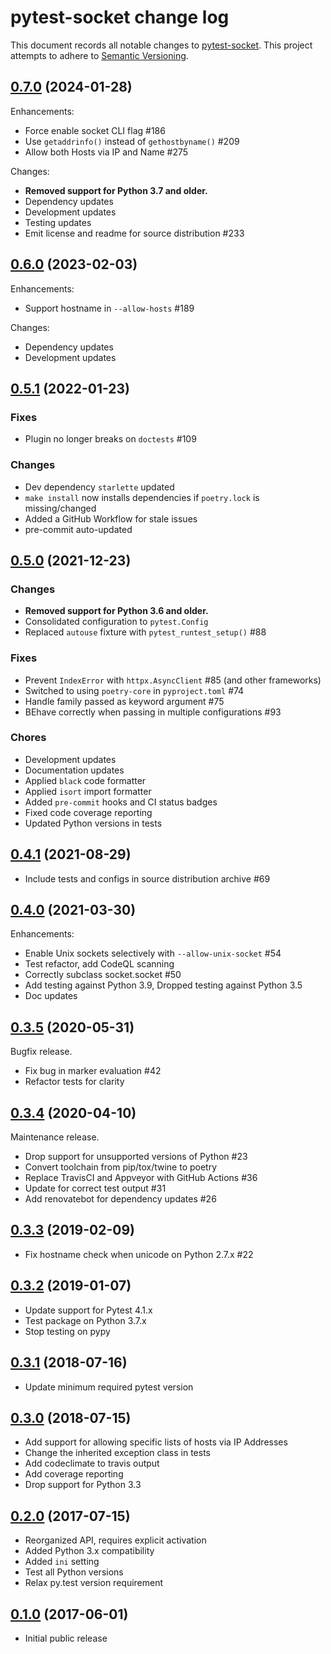 # pytest-socket change log

This document records all notable changes to
[pytest-socket](https://pypi.python.org/pypi/pytest-socket). This
project attempts to adhere to [Semantic Versioning](http://semver.org/).

## [0.7.0][] (2024-01-28)

Enhancements:

- Force enable socket CLI flag #186
- Use `getaddrinfo()` instead of `gethostbyname()` #209
- Allow both Hosts via IP and Name #275

Changes:

- **Removed support for Python 3.7 and older.**
- Dependency updates
- Development updates
- Testing updates
- Emit license and readme for source distribution #233

## [0.6.0][] (2023-02-03)

Enhancements:

- Support hostname in `--allow-hosts` #189

Changes:

- Dependency updates
- Development updates

## [0.5.1][] (2022-01-23)

### Fixes

- Plugin no longer breaks on `doctests` #109

### Changes

- Dev dependency `starlette` updated
- `make install` now installs dependencies if `poetry.lock` is missing/changed
- Added a GitHub Workflow for stale issues
- pre-commit auto-updated

## [0.5.0][] (2021-12-23)

### Changes

- **Removed support for Python 3.6 and older.**
- Consolidated configuration to `pytest.Config`
- Replaced `autouse` fixture with `pytest_runtest_setup()` #88

### Fixes

- Prevent `IndexError` with `httpx.AsyncClient` #85 (and other frameworks)
- Switched to using `poetry-core` in `pyproject.toml` #74
- Handle family passed as keyword argument #75
- BEhave correctly when passing in multiple configurations #93

### Chores

- Development updates
- Documentation updates
- Applied `black` code formatter
- Applied `isort` import formatter
- Added `pre-commit` hooks and CI status badges
- Fixed code coverage reporting
- Updated Python versions in tests

## [0.4.1][] (2021-08-29)

- Include tests and configs in source distribution archive #69

## [0.4.0][] (2021-03-30)

Enhancements:

- Enable Unix sockets selectively with `--allow-unix-socket` #54
- Test refactor, add CodeQL scanning
- Correctly subclass socket.socket #50
- Add testing against Python 3.9, Dropped testing against Python 3.5
- Doc updates

## [0.3.5][] (2020-05-31)

Bugfix release.

- Fix bug in marker evaluation \#42
- Refactor tests for clarity

## [0.3.4][] (2020-04-10)

Maintenance release.

- Drop support for unsupported versions of Python #23
- Convert toolchain from pip/tox/twine to poetry
- Replace TravisCI and Appveyor with GitHub Actions #36
- Update for correct test output #31
- Add renovatebot for dependency updates #26

## [0.3.3][] (2019-02-09)

- Fix hostname check when unicode on Python 2.7.x #22

## [0.3.2][] (2019-01-07)

- Update support for Pytest 4.1.x
- Test package on Python 3.7.x
- Stop testing on pypy

## [0.3.1][] (2018-07-16)

- Update minimum required pytest version

## [0.3.0][] (2018-07-15)

- Add support for allowing specific lists of hosts via IP Addresses
- Change the inherited exception class in tests
- Add codeclimate to travis output
- Add coverage reporting
- Drop support for Python 3.3

## [0.2.0][] (2017-07-15)

- Reorganized API, requires explicit activation
- Added Python 3.x compatibility
- Added `ini` setting
- Test all Python versions
- Relax py.test version requirement

## [0.1.0] (2017-06-01)

- Initial public release

[0.1.0]: https://github.com/miketheman/pytest-socket/releases/tag/0.1.0
[0.2.0]: https://github.com/miketheman/pytest-socket/compare/0.1.0...0.2.0
[0.3.0]: https://github.com/miketheman/pytest-socket/compare/0.2.0...0.3.0
[0.3.1]: https://github.com/miketheman/pytest-socket/compare/0.3.0...0.3.1
[0.3.2]: https://github.com/miketheman/pytest-socket/compare/0.3.1...0.3.2
[0.3.3]: https://github.com/miketheman/pytest-socket/compare/0.3.2...0.3.3
[0.3.4]: https://github.com/miketheman/pytest-socket/compare/0.3.3...0.3.4
[0.3.5]: https://github.com/miketheman/pytest-socket/compare/0.3.4...0.3.5
[0.4.0]: https://github.com/miketheman/pytest-socket/compare/0.3.5...0.4.0
[0.4.1]: https://github.com/miketheman/pytest-socket/compare/0.4.0...0.4.1
[0.5.0]: https://github.com/miketheman/pytest-socket/compare/0.4.1...0.5.0
[0.5.1]: https://github.com/miketheman/pytest-socket/compare/0.5.0...0.5.1
[0.6.0]: https://github.com/miketheman/pytest-socket/compare/0.5.1...0.6.0
[0.7.0]: https://github.com/miketheman/pytest-socket/compare/0.6.0...0.7.0

